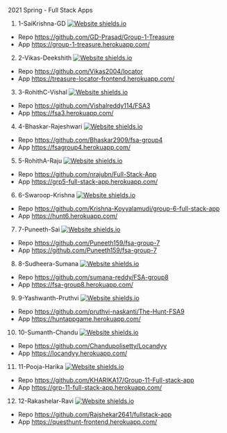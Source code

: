 2021 Spring - Full Stack Apps

1. 1-SaiKrishna-GD  [![Website shields.io](https://img.shields.io/website-up-down-green-red/http/shields.io.svg)](https://group-1-treasure.herokuapp.com/)
  - Repo <https://github.com/GD-Prasad/Group-1-Treasure> 
  - App <https://group-1-treasure.herokuapp.com/>
2. 2-Vikas-Deekshith [![Website shields.io](https://img.shields.io/website-up-down-green-red/http/shields.io.svg)](https://treasure-locator-frontend.herokuapp.com/)
  - Repo <https://github.com/Vikas2004/locator> 
  - App <https://treasure-locator-frontend.herokuapp.com/>
3. 3-RohithC-Vishal   [![Website shields.io](https://img.shields.io/website-up-down-green-red/http/shields.io.svg)](https://fsa3.herokuapp.com/) 
  - Repo <https://github.com/Vishalreddy114/FSA3> 
  - App <https://fsa3.herokuapp.com/>
4. 4-Bhaskar-Rajeshwari  [![Website shields.io](https://img.shields.io/website-up-down-green-red/http/shields.io.svg)](https://fsagroup4.herokuapp.com/)
  - Repo <https://github.com/Bhaskar2909/fsa-group4> 
  - App <https://fsagroup4.herokuapp.com/>
5. 5-RohithA-Raju   [![Website shields.io](https://img.shields.io/website-up-down-green-red/http/shields.io.svg)](https://grp5-full-stack-app.herokuapp.com/)
  - Repo <https://github.com/nrajubn/Full-Stack-App> 
  - App <https://grp5-full-stack-app.herokuapp.com/>
6. 6-Swaroop-Krishna   [![Website shields.io](https://img.shields.io/website-up-down-green-red/http/shields.io.svg)](https://hunt6.herokuapp.com/)
  - Repo <https://github.com/Krishna-Koyyalamudi/group-6-full-stack-app> 
  - App <https://hunt6.herokuapp.com/>
7. 7-Puneeth-Sai  [![Website shields.io](https://img.shields.io/website-up-down-green-red/http/shields.io.svg)](https://github.com/Puneeth159/fsa-group-7/)
  - Repo <https://github.com/Puneeth159/fsa-group-7> 
  - App <https://github.com/Puneeth159/fsa-group-7>
8. 8-Sudheera-Sumana   [![Website shields.io](https://img.shields.io/website-up-down-green-red/http/shields.io.svg)](https://fsa-group8.herokuapp.com/)
  - Repo <https://github.com/sumana-reddy/FSA-group8> 
  - App <https://fsa-group8.herokuapp.com/>
9. 9-Yashwanth-Pruthvi  [![Website shields.io](https://img.shields.io/website-up-down-green-red/http/shields.io.svg)](https://huntappgame.herokuapp.com/)
  - Repo <https://github.com/pruthvi-naskanti/The-Hunt-FSA9> 
  - App <https://huntappgame.herokuapp.com/>
10. 10-Sumanth-Chandu  [![Website shields.io](https://img.shields.io/website-up-down-green-red/http/shields.io.svg)](https://locandyy.herokuapp.com/)
   - Repo <https://github.com/Chandupolisetty/Locandyy> 
   - App <https://locandyy.herokuapp.com/>
11. 11-Pooja-Harika   [![Website shields.io](https://img.shields.io/website-up-down-green-red/http/shields.io.svg)](https://grp-11-full-stack-app.herokuapp.com/)
   - Repo <https://github.com/KHARIKA17/Group-11-Full-stack-app> 
   - App <https://grp-11-full-stack-app.herokuapp.com/>
12. 12-Rakashelar-Ravi  [![Website shields.io](https://img.shields.io/website-up-down-green-red/http/shields.io.svg)](https://questhunt-frontend.herokuapp.com/)
   - Repo <https://github.com/Rajshekar2641/fullstack-app> 
   - App <https://questhunt-frontend.herokuapp.com/>
 
